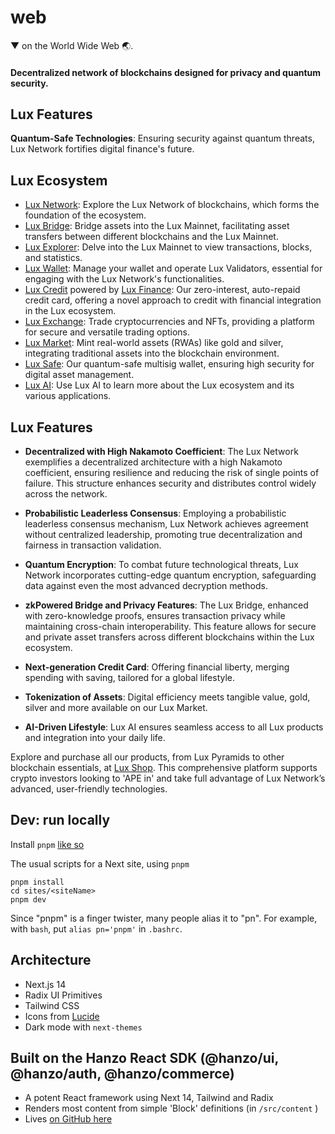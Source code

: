 # web

▼ on the World Wide Web 🌏.

#### Decentralized network of blockchains designed for privacy and quantum security.

## Lux Features

**Quantum-Safe Technologies**: Ensuring security against quantum threats, Lux Network fortifies digital finance's future.

## Lux Ecosystem
- [Lux Network](https://lux.network): Explore the Lux Network of blockchains, which forms the foundation of the ecosystem.
- [Lux Bridge](https://bridge.lux.network): Bridge assets into the Lux Mainnet, facilitating asset transfers between different blockchains and the Lux Mainnet.
- [Lux Explorer](https://explore.lux.network): Delve into the Lux Mainnet to view transactions, blocks, and statistics.
- [Lux Wallet](https://wallet.lux.network): Manage your wallet and operate Lux Validators, essential for engaging with the Lux Network's functionalities.
- [Lux Credit](https://lux.credit) powered by [Lux Finance](https://lux.finance): Our zero-interest, auto-repaid credit card, offering a novel approach to credit with financial integration in the Lux ecosystem.
- [Lux Exchange](https://lux.exchange): Trade cryptocurrencies and NFTs, providing a platform for secure and versatile trading options.
- [Lux Market](https://lux.market): Mint real-world assets (RWAs) like gold and silver, integrating traditional assets into the blockchain environment.
- [Lux Safe](https://safe.lux.finance): Our quantum-safe multisig wallet, ensuring high security for digital asset management.
- [Lux AI](https://lux.chat): Use Lux AI to learn more about the Lux ecosystem and its various applications.

## Lux Features

- **Decentralized with High Nakamoto Coefficient**: The Lux Network exemplifies a decentralized architecture with a high Nakamoto coefficient, ensuring resilience and reducing the risk of single points of failure. This structure enhances security and distributes control widely across the network.

- **Probabilistic Leaderless Consensus**: Employing a probabilistic leaderless consensus mechanism, Lux Network achieves agreement without centralized leadership, promoting true decentralization and fairness in transaction validation.

- **Quantum Encryption**: To combat future technological threats, Lux Network incorporates cutting-edge quantum encryption, safeguarding data against even the most advanced decryption methods.

- **zkPowered Bridge and Privacy Features**: The Lux Bridge, enhanced with zero-knowledge proofs, ensures transaction privacy while maintaining cross-chain interoperability. This feature allows for secure and private asset transfers across different blockchains within the Lux ecosystem.

- **Next-generation Credit Card**: Offering financial liberty, merging spending with saving, tailored for a global lifestyle.

- **Tokenization of Assets**: Digital efficiency meets tangible value, gold, silver and more available on our Lux Market.

- **AI-Driven Lifestyle**: Lux AI ensures seamless access to all Lux products and integration into your daily life.

Explore and purchase all our products, from Lux Pyramids to other blockchain essentials, at [Lux Shop](https://lux.shop). This comprehensive platform supports crypto investors looking to 'APE in' and take full advantage of Lux Network’s advanced, user-friendly technologies.

## Dev: run locally

Install `pnpm` [like so](https://pnpm.io/installation)

The usual scripts for a Next site, using `pnpm`
```
pnpm install
cd sites/<siteName>
pnpm dev
```

Since "pnpm" is a finger twister, many people alias it to "pn". For example, with `bash`, put `alias pn='pnpm'` in `.bashrc`.

## Architecture

- Next.js 14
- Radix UI Primitives
- Tailwind CSS
- Icons from [Lucide](https://lucide.dev)
- Dark mode with `next-themes`

## Built on the Hanzo React SDK (@hanzo/ui, @hanzo/auth, @hanzo/commerce)

- A potent React framework using Next 14, Tailwind and Radix
- Renders most content from simple 'Block' definitions (in `/src/content` )
- Lives [on GitHub here](https://github.com/hanzoai/react-sdk)
